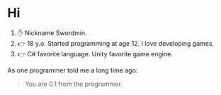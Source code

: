 #  Hi
1. ✋  Nickname Swordmin.
2. 👉 18 y.o. Started programming at age 12. I love developing games.
3. 👉 C# favorite language. Unity favorite game engine.

As one programmer told me a long time ago:
  > You are 0.1 from the programmer.
